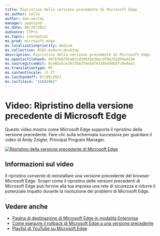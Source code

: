 ```yaml
---
title: Ripristino della versione precedente di Microsoft Edge
ms.author: collw
author: dan-wesley
manager: seanlynd
ms.date: 06/29/2021
audience: ITPro
ms.topic: conceptual
ms.prod: microsoft-edge
ms.localizationpriority: medium
ms.collection: M365-modern-desktop
description: Ripristino della versione precedente di Microsoft Edge
ms.openlocfilehash: 997bf68795ab7cd30935b36ecdf0a7d1854ad194
ms.sourcegitcommit: bce02a5ce2617bb37ee5d743365d50b5fc8e4aa1
ms.translationtype: MT
ms.contentlocale: it-IT
ms.lasthandoff: 07/09/2021
ms.locfileid: "11642962"
---
```

# <a name="video-microsoft-edge-version-rollback"></a>Video: Ripristino della versione precedente di Microsoft Edge

Questo video mostra come Microsoft Edge supporta il ripristino della versione precedente. Fare clic sulla schermata successiva per guardare il video di Andy Zeigler, Principal Program Manager.

[![Ripristino della versione precedente di Microsoft Edge](media/microsoft-edge-video-version-rollback/0.png)](http://www.youtube.com/watch?v=pXhXHvKUa_c "Microsoft Edge version rollback")

## <a name="about-the-video"></a>Informazioni sul video

Il ripristino consente di reinstallare una versione precedente del browser Microsoft Edge. Scopri come il ripristino delle versioni precedenti di Microsoft Edge può fornire alla tua impresa una rete di sicurezza e ridurre il potenziale impatto durante la risoluzione dei problemi di Microsoft Edge.

## <a name="see-also"></a>Vedere anche

- [Pagina di destinazione di Microsoft Edge in modalità Enterprise](https://aka.ms/EdgeEnterprise)
- [Come eseguire il rollback di Microsoft Edge a una versione precedente](edge-learnmore-rollback.md)
- [Playlist di YouTube su Microsoft Edge](https://www.youtube.com/playlist?list=PLXtHYVsvn_b-uXh1tMeYpT-0iD8tD3tFy)
